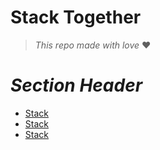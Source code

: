 # **Stack Together**
> _This repo made with love_  :heart:

# _Section Header_
* [Stack](#Stack)
* [Stack](#Stack)
* [Stack](#Stack)
